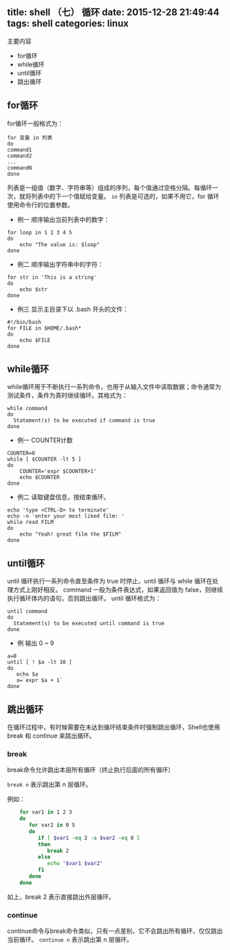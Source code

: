 title: shell （七） 循环
date: 2015-12-28 21:49:44
tags: shell
categories: linux
---

主要内容

* for循环
* while循环
* until循环
* 跳出循环
<!-- more -->


## for循环
for循环一般格式为：

    for 变量 in 列表
    do
	command1
	command2
	...
	commandN
    done

列表是一组值（数字、字符串等）组成的序列，每个值通过空格分隔。每循环一次，就将列表中的下一个值赋给变量。
`in` 列表是可选的，如果不用它，for 循环使用命令行的位置参数。

* 例一
顺序输出当前列表中的数字：

```
for loop in 1 2 3 4 5
do
    echo "The value is: $loop"
done
```
    
* 例二
顺序输出字符串中的字符：

```
for str in 'This is a string'
do
    echo $str
done
```
    
* 例三
显示主目录下以 .bash 开头的文件：

```
#!/bin/bash
for FILE in $HOME/.bash*
do
    echo $FILE
done
```


## while循环
while循环用于不断执行一系列命令，也用于从输入文件中读取数据；命令通常为测试条件，条件为真时继续循环。其格式为：

    while command
    do
      Statement(s) to be executed if command is true
    done


* 例一 
COUNTER计数

```
COUNTER=0
while [ $COUNTER -lt 5 ]
do
    COUNTER='expr $COUNTER+1'
    echo $COUNTER
done
```


* 例二
读取键盘信息，按<Ctrl-D>结束循环。

```
echo 'type <CTRL-D> to terminate'
echo -n 'enter your most liked film: '
while read FILM
do
    echo "Yeah! great film the $FILM"
done
```





## until循环
until 循环执行一系列命令直至条件为 true 时停止。until 循环与 while 循环在处理方式上刚好相反。
command 一般为条件表达式，如果返回值为 false，则继续执行循环体内的语句，否则跳出循环。
until 循环格式为：

    until command
    do
      Statement(s) to be executed until command is true
    done


* 例
输出 0 ~ 9 

```
a=0
until [ ! $a -lt 10 ]
do
   echo $a
   a=`expr $a + 1`
done
```











## 跳出循环
在循环过程中，有时候需要在未达到循环结束条件时强制跳出循环，Shell也使用 break 和 continue 来跳出循环。 

### break
break命令允许跳出本层所有循环（终止执行后面的所有循环）

`break n` 表示跳出第 n 层循环。

例如：
```bash
    for var1 in 1 2 3
    do
       for var2 in 0 5
       do
          if [ $var1 -eq 2 -a $var2 -eq 0 ]
          then
             break 2
          else
             echo "$var1 $var2"
          fi
       done
    done
```
如上，break 2 表示直接跳出外层循环。 


### continue
continue命令与break命令类似，只有一点差别，它不会跳出所有循环，仅仅跳出当前循环。
`continue n` 表示跳出第 n 层循环。